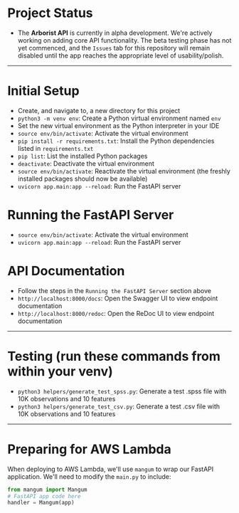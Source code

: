 # Project Status
- The **Arborist API** is currently in alpha development. We're actively working on adding core API functionality. The beta testing phase has not yet commenced, and the `Issues` tab for this repository will remain disabled until the app reaches the appropriate level of usability/polish.

---

# Initial Setup
- Create, and navigate to, a new directory for this project
- `python3 -m venv env`: Create a Python virtual environment named `env`
- Set the new virtual environment as the Python interpreter in your IDE
- `source env/bin/activate`: Activate the virtual environment
- `pip install -r requirements.txt`: Install the Python dependencies listed in `requirements.txt`
- `pip list`: List the installed Python packages
- `deactivate`: Deactivate the virtual environment
- `source env/bin/activate`: Reactivate the virtual environment (the freshly installed packages should now be available)
- `uvicorn app.main:app --reload`: Run the FastAPI server

# Running the FastAPI Server
- `source env/bin/activate`: Activate the virtual environment
- `uvicorn app.main:app --reload`: Run the FastAPI server

# API Documentation
- Follow the steps in the `Running the FastAPI Server` section above
- `http://localhost:8000/docs`: Open the Swagger UI to view endpoint documentation
- `http://localhost:8000/redoc`: Open the ReDoc UI to view endpoint documentation

---

# Testing (run these commands from within your venv)

- `python3 helpers/generate_test_spss.py`: Generate a test .spss file with 10K observations and 10 features
- `python3 helpers/generate_test_csv.py`: Generate a test .csv file with 10K observations and 10 features

---

# Preparing for AWS Lambda
When deploying to AWS Lambda, we'll use `mangum` to wrap our FastAPI application. We'll need to modify the `main.py` to include:

```python
from mangum import Mangum
# FastAPI app code here
handler = Mangum(app)
```
